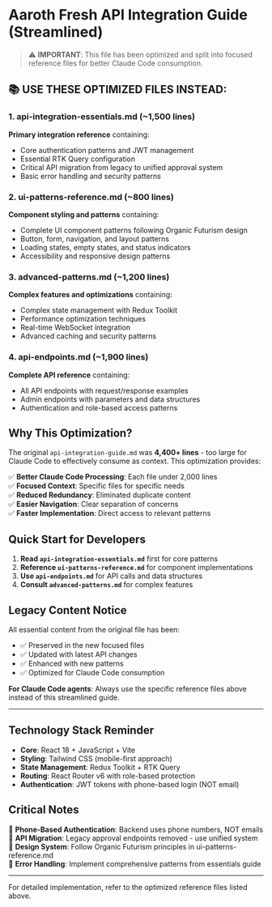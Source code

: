 # Aaroth Fresh API Integration Guide (Streamlined)

> ⚠️ **IMPORTANT**: This file has been optimized and split into focused reference files for better Claude Code consumption.

## 📚 USE THESE OPTIMIZED FILES INSTEAD:

### 1. **api-integration-essentials.md** (~1,500 lines)
**Primary integration reference** containing:
- Core authentication patterns and JWT management
- Essential RTK Query configuration  
- Critical API migration from legacy to unified approval system
- Basic error handling and security patterns

### 2. **ui-patterns-reference.md** (~800 lines) 
**Component styling and patterns** containing:
- Complete UI component patterns following Organic Futurism design
- Button, form, navigation, and layout patterns
- Loading states, empty states, and status indicators
- Accessibility and responsive design patterns

### 3. **advanced-patterns.md** (~1,200 lines)
**Complex features and optimizations** containing:
- Complex state management with Redux Toolkit
- Performance optimization techniques
- Real-time WebSocket integration
- Advanced caching and security patterns

### 4. **api-endpoints.md** (~1,900 lines)
**Complete API reference** containing:
- All API endpoints with request/response examples
- Admin endpoints with parameters and data structures
- Authentication and role-based access patterns

## Why This Optimization?

The original `api-integration-guide.md` was **4,400+ lines** - too large for Claude Code to effectively consume as context. This optimization provides:

✅ **Better Claude Code Processing**: Each file under 2,000 lines  
✅ **Focused Context**: Specific files for specific needs  
✅ **Reduced Redundancy**: Eliminated duplicate content  
✅ **Easier Navigation**: Clear separation of concerns  
✅ **Faster Implementation**: Direct access to relevant patterns  

## Quick Start for Developers

1. **Read `api-integration-essentials.md`** first for core patterns
2. **Reference `ui-patterns-reference.md`** for component implementations  
3. **Use `api-endpoints.md`** for API calls and data structures
4. **Consult `advanced-patterns.md`** for complex features

## Legacy Content Notice

All essential content from the original file has been:
- ✅ Preserved in the new focused files
- ✅ Updated with latest API changes  
- ✅ Enhanced with new patterns
- ✅ Optimized for Claude Code consumption

**For Claude Code agents**: Always use the specific reference files above instead of this streamlined guide.

---

## Technology Stack Reminder

- **Core**: React 18 + JavaScript + Vite
- **Styling**: Tailwind CSS (mobile-first approach)  
- **State Management**: Redux Toolkit + RTK Query
- **Routing**: React Router v6 with role-based protection
- **Authentication**: JWT tokens with phone-based login (NOT email)

## Critical Notes

🚨 **Phone-Based Authentication**: Backend uses phone numbers, NOT emails  
🚨 **API Migration**: Legacy approval endpoints removed - use unified system  
🚨 **Design System**: Follow Organic Futurism principles in ui-patterns-reference.md  
🚨 **Error Handling**: Implement comprehensive patterns from essentials guide

---

For detailed implementation, refer to the optimized reference files listed above.